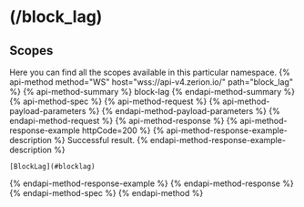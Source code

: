 # (/block_lag)
## Scopes 
Here you can find all the scopes available in this particular namespace. 
{% api-method method="WS" host="wss://api-v4.zerion.io/" path="block_lag" %}
{% api-method-summary %} block-lag {% endapi-method-summary %}
{% api-method-spec %}
{% api-method-request %}
{% api-method-payload-parameters %}
{% endapi-method-payload-parameters %}
{% endapi-method-request %}
{% api-method-response %}
{% api-method-response-example httpCode=200 %}
{% api-method-response-example-description %}
Successful result.
{% endapi-method-response-example-description %}
```
[BlockLag](#blocklag)
```
{% endapi-method-response-example %}
{% endapi-method-response %}
{% endapi-method-spec %}
{% endapi-method %}

